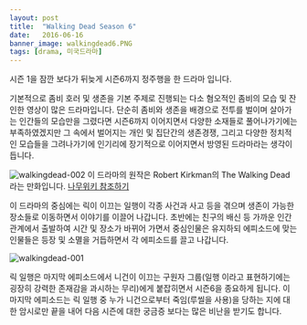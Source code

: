 ```yaml
---
layout: post
title:  "Walking Dead Season 6"
date:   2016-06-16
banner_image: walkingdead6.PNG
tags: [drama, 미국드라마]
---
```


시즌 1을 잠깐 보다가 뒤늦게 시즌6까지 정주행을 한 드라마 입니다.

기본적으로 좀비 호러 및 생존을 기본 주제로 진행되는 다소 혐오적인 좀비의 모습 및 잔인한 영상이 많은 드라마입니다. 단순히 좀비와 생존을 배경으로 전투를 벌이며 살아가는 인간들의 모습만을 그렸다면 시즌6까지 이어지면서 다양한 소재들로 풀어나가기에는 부족하였겠지만 그 속에서 벌어지는 개인 및 집단간의 생존경쟁, 그리고 다양한 정치적인 모습들을 그려나가기에 인기리에 장기적으로 이어지면서 방영된 드라마라는 생각이 듭니다.

<!--more-->

![walkingdead-002](https://cloud.githubusercontent.com/assets/17419778/16142321/3c65a480-349f-11e6-9305-624d8e34130b.jpg) 이 드라마의 원작은 Robert Kirkman의 The Walking Dead 라는 만화입니다. [나무위키 참조하기](https://namu.wiki/w/%EC%9B%8C%ED%82%B9%20%EB%8D%B0%EB%93%9C(%EB%A7%8C%ED%99%94))

이 드라마의 중심에는 릭이 이끄는 일행이 각종 사건과 사고 등을 겪으며 생존이 가능한 장소들로 이동하면서 이야기를 이끌어 나갑니다.
초반에는 친구의 배신 등 가까운 인간관계에서 출발하여 시간 및 장소가 바뀌어 가면서 중심인물은 유지하되 에피소드에 맞는 인물들은 등장 및 소멸을 거듭하면서 각 에피소드를 끌고 나갑니다.

![walkingdead-001](https://cloud.githubusercontent.com/assets/17419778/16142153/e9e0652a-349d-11e6-8a14-991c9b802a13.PNG)


릭 일행은 마지막 에피소드에서 니건이 이끄는 구원자 그룹(일행 이라고 표현하기에는 굉장히 강력한 존재감을 과시하는 무리)에게 붙잡히면서 시즌6을 종요하게 됩니다. 이 마지막 에피소드는 릭 일행 중 누가 니건으로부터 죽임(루씰을 사용)을 당하는 지에 대한 암시로만 끝을 내어 다음 시즌에 대한 궁금증 보다는 많은 비난을 받기도 합니다.





